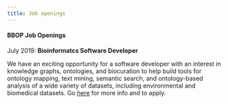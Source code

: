 ```yaml
---
title: Job openings
---
```


#### BBOP Job Openings

July 2019: **Bioinformatcs Software Developer**

We have an exciting opportunity for a software developer with an interest in knowledge graphs, ontologies, and biocuration to help build tools for ontology mapping, text mining, semantic search, and ontology-based analysis of a wide variety of datasets, including environmental and biomedical datasets.
Go [here](https://lbl.referrals.selectminds.com/jobs/software-developer-1978) for more info and to apply.
